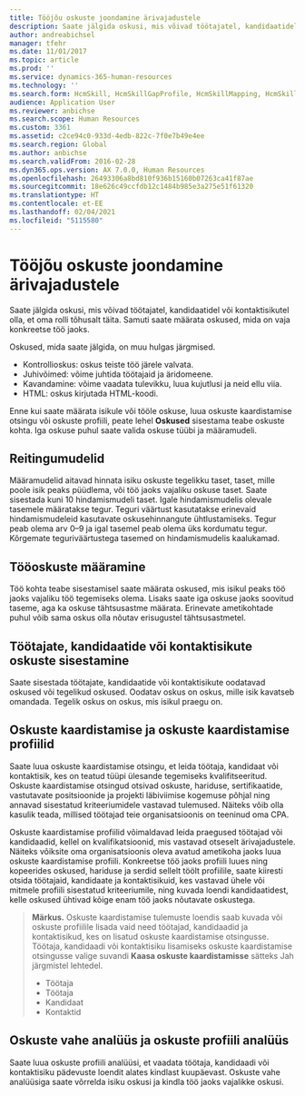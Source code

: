 ```yaml
---
title: Tööjõu oskuste joondamine ärivajadustele
description: Saate jälgida oskusi, mis võivad töötajatel, kandidaatidel või kontaktisikutel olla, et oma rolli tõhusalt täita. Samuti saate määrata oskused, mida on vaja konkreetse töö jaoks.
author: andreabichsel
manager: tfehr
ms.date: 11/01/2017
ms.topic: article
ms.prod: ''
ms.service: dynamics-365-human-resources
ms.technology: ''
ms.search.form: HcmSkill, HcmSkillGapProfile, HcmSkillMapping, HcmSkillType, HcmEmployeeDevelopmentWorkspace
audience: Application User
ms.reviewer: anbichse
ms.search.scope: Human Resources
ms.custom: 3361
ms.assetid: c2ce94c0-933d-4edb-822c-7f0e7b49e4ee
ms.search.region: Global
ms.author: anbichse
ms.search.validFrom: 2016-02-28
ms.dyn365.ops.version: AX 7.0.0, Human Resources
ms.openlocfilehash: 26493306a8bd810f936b15160b07263ca41f87ae
ms.sourcegitcommit: 18e626c49ccfdb12c1484b985e3a275e51f61320
ms.translationtype: HT
ms.contentlocale: et-EE
ms.lasthandoff: 02/04/2021
ms.locfileid: "5115580"
---
```

# <a name="align-workforce-skills-with-business-needs"></a>Tööjõu oskuste joondamine ärivajadustele

Saate jälgida oskusi, mis võivad töötajatel, kandidaatidel või kontaktisikutel olla, et oma rolli tõhusalt täita. Samuti saate määrata oskused, mida on vaja konkreetse töö jaoks.

Oskused, mida saate jälgida, on muu hulgas järgmised.
-   Kontrollioskus: oskus teiste töö järele valvata.
-   Juhivõimed: võime juhtida töötajaid ja äridomeene.
-   Kavandamine: võime vaadata tulevikku, luua kujutlusi ja neid ellu viia.
-   HTML: oskus kirjutada HTML-koodi.

Enne kui saate määrata isikule või tööle oskuse, luua oskuste kaardistamise otsingu või oskuste profiili, peate lehel **Oskused** sisestama teabe oskuste kohta. Iga oskuse puhul saate valida oskuse tüübi ja määramudeli.

## <a name="rating-models"></a>Reitingumudelid
Määramudelid aitavad hinnata isiku oskuste tegelikku taset, taset, mille poole isik peaks püüdlema, või töö jaoks vajaliku oskuse taset. Saate sisestada kuni 10 hindamismudeli taset.  Igale hindamismudelis olevale tasemele määratakse tegur.  Teguri väärtust kasutatakse erinevaid hindamismudeleid kasutavate oskusehinnangute ühtlustamiseks.  Tegur peab olema arv 0–9 ja igal tasemel peab olema üks kordumatu tegur.  Kõrgemate teguriväärtustega tasemed on hindamismudelis kaalukamad.

## <a name="specify-job-skills"></a>Tööoskuste määramine
Töö kohta teabe sisestamisel saate määrata oskused, mis isikul peaks töö jaoks vajaliku töö tegemiseks olema.  Lisaks saate iga oskuse jaoks soovitud taseme, aga ka oskuse tähtsusastme määrata. Erinevate ametikohtade puhul võib sama oskus olla nõutav erisugustel tähtsusastmetel.

## <a name="enter-skills-for-workers-applicants-or-contacts"></a>Töötajate, kandidaatide või kontaktisikute oskuste sisestamine
Saate sisestada töötajate, kandidaatide või kontaktisikute oodatavad oskused või tegelikud oskused. Oodatav oskus on oskus, mille isik kavatseb omandada. Tegelik oskus on oskus, mis isikul praegu on.

## <a name="skill-mapping-and-skill-mapping-profiles"></a> Oskuste kaardistamise ja oskuste kaardistamise profiilid
Saate luua oskuste kaardistamise otsingu, et leida töötaja, kandidaat või kontaktisik, kes on teatud tüüpi ülesande tegemiseks kvalifitseeritud. Oskuste kaardistamise otsingud otsivad oskuste, hariduse, sertifikaatide, vastutavate positsioonide ja projekti läbiviimise kogemuse põhjal ning annavad sisestatud kriteeriumidele vastavad tulemused.  Näiteks võib olla kasulik teada, millised töötajad teie organisatsioonis on teeninud oma CPA.

Oskuste kaardistamise profiilid võimaldavad leida praegused töötajad või kandidaadid, kellel on kvalifikatsioonid, mis vastavad otseselt ärivajadustele.  Näiteks võiksite oma organisatsioonis oleva avatud ametikoha jaoks luua oskuste kaardistamise profiili. Konkreetse töö jaoks profiili luues ning kopeerides oskused, hariduse ja serdid sellelt töölt profiilile, saate kiiresti otsida töötajaid, kandidaate ja kontaktisikuid, kes vastavad ühele või mitmele profiili sisestatud kriteeriumile, ning kuvada loendi kandidaatidest, kelle oskused ühtivad kõige enam töö jaoks nõutavate oskustega.

> **Märkus.** Oskuste kaardistamise tulemuste loendis saab kuvada või oskuste profiilile lisada vaid need töötajad, kandidaadid ja kontaktisikud, kes on lisatud oskuste kaardistamise otsingusse. Töötaja, kandidaadi või kontaktisiku lisamiseks oskuste kaardistamise otsingusse valige suvandi **Kaasa oskuste kaardistamisse** sätteks Jah järgmistel lehtedel.
> 
> + Töötaja
> + Töötaja
> + Kandidaat
> + Kontaktid

## <a name="skill-gap-analysis-and-skill-profile-analysis"></a>Oskuste vahe analüüs ja oskuste profiili analüüs
Saate luua oskuste profiili analüüsi, et vaadata töötaja, kandidaadi või kontaktisiku pädevuste loendit alates kindlast kuupäevast. Oskuste vahe analüüsiga saate võrrelda isiku oskusi ja kindla töö jaoks vajalikke oskusi.  


